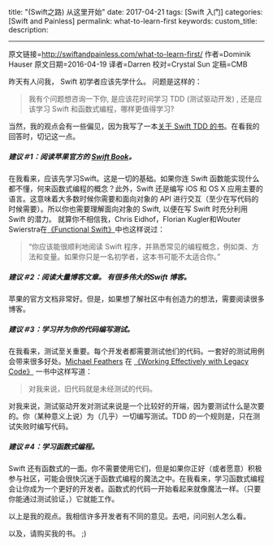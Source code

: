title: "(Swift之路) 从这里开始"
date: 2017-04-21
tags: [Swift 入门]
categories: [Swift and Painless]
permalink: what-to-learn-first
keywords: 
custom_title: 
description: 

---
原文链接=http://swiftandpainless.com/what-to-learn-first/
作者=Dominik Hauser
原文日期=2016-04-19
译者=Darren
校对=Crystal Sun
定稿=CMB

昨天有人问我， Swift 初学者应该先学什么。 问题是这样的：
> 我有个问题想咨询一下你,  是应该花时间学习 TDD (测试驱动开发) , 还是应该学习 Swift 和函数式编程，哪样更值得学习?

当然，我的观点会有一些偏见，因为我写了一本[关于 Swift TDD 的书](http://swiftandpainless.com/book/)。在看我的回答时，切记这一点。

##### 建议＃1：阅读苹果官方的 [Swift Book](https://developer.apple.com/library/ios/documentation/Swift/Conceptual/Swift_Programming_Language/)。
在我看来，应该先学习Swift。这是一切的基础。如果你连 Swift 函数能实现什么都不懂，何来函数式编程的概念？此外，Swift 还是编写 iOS 和 OS X 应用主要的语言。这意味着大多数时候你需要和面向对象的 API 进行交互（至少在写代码的时候需要）。所以你也需要理解面向对象的 Swift, 以便在写 Swift 时充分利用 Swift 的潜力。
就算你不相信我，Chris Eidhof，Florian Kugler和Wouter Swierstra在[《Functional Swift》](https://www.objc.io/books/functional-swift/)中也这样说过：
> “你应该能很顺利地阅读 Swift 程序，并熟悉常见的编程概念，例如类、方法和变量。如果你只是一名初学者，这本书可能不太适合你。”

##### 建议＃2：阅读大量博客文章。 有很多伟大的Swift 博客。
苹果的官方文档非常好。但是，如果想了解社区中有创造力的想法，需要阅读很多博客。

##### 建议＃3：学习并为你的代码编写测试。
在我看来，测试至关重要。每个开发者都需要测试他们的代码。一套好的测试用例会带来很多好处。[Michael Feathers](https://twitter.com/mfeathers) 在 [《Working Effectively with Legacy Code》](http://www.goodreads.com/book/show/44919.Working_Effectively_with_Legacy_Code?from_search=true) 一书中这样写道：
> 对我来说，旧代码就是未经测试的代码。

对我来说，测试驱动开发对测试来说是一个比较好的开端，因为要测试什么是次要的。你（某种意义上说）为（几乎）一切编写测试。TDD 的一个规则是，只在测试失败时编写代码。

##### 建议＃4：学习函数式编程。
Swift 还有函数式的一面。你不需要使用它们，但是如果你正好（或者愿意）积极参与社区，可能会很快沉迷于函数式编程的魔法之中。在我看来，学习函数式编程会让你成为一个更好的开发者。函数式的代码一开始看起来就像魔法一样。（只要你能通过测试验证，）它就能工作。

以上是我的观点。我相信许多开发者有不同的意见。去吧，问问别人怎么看。

以及，请购买我的书。  ;)